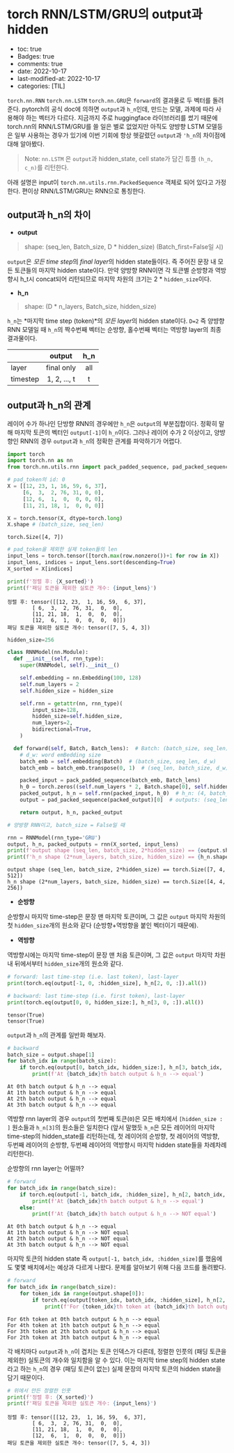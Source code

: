 # torch RNN/LSTM/GRU의 output과 hidden 
> 

- toc: true
- Badges: true
- comments: true
- date: 2022-10-17
- last-modified-at: 2022-10-17 
- categories: [TIL]

`torch.nn.RNN` `torch.nn.LSTM` `torch.nn.GRU`은 `forward`의 결과물로 두 벡터를 돌려준다. pytorch의 공식 doc에 의하면 `output`과 `h_n`인데, 만드는 모델, 과제에 따라 사용해야 하는 벡터가 다르다. 지금까지 주로 huggingface 라이브러리를 썼기 때문에 torch.nn의 RNN/LSTM/GRU를 쓸 일은 별로 없었지만 아직도 양뱡향 LSTM 모델등은 일부 사용하는 경우가 있기에 이번 기회에 항상 헷갈렸던 `output`과 `'h_n`의 차이점에 대해 알아봤다.

> Note: `nn.LSTM` 은 `output`과 hidden_state, cell state가 담긴 튜플 `(h_n, c_n)`를 리턴한다.

아래 설명은 input이 `torch.nn.utils.rnn.PackedSequence` 객체로 되어 있다고 가정한다. 편이상 RNN/LSTM/GRU는 RNN으로 통칭한다.


## output과 h_n의 차이

* **output**

> shape: (seq_len, Batch_size, D * hidden_size) (Batch_first=False일 시)

`output`은 *모든 time step*의 *final layer*의 hidden state들이다. 즉 주어진 문장 내 모든 토큰들의 마지막 hidden state이다. 만약 양방향 RNN이면 각 토큰별 순방향과 역방향시 h_t시 concat되어 리턴되므로 마지막 차원의 크기는 2 * `hidden_size`이다.

* **h_n**

> shape: (D * n_layers, Batch_size, hidden_size)

`h_n`는 *마지막 time step (token)*의 *모든 layer*의 hidden state이다. `D=2` 즉 양뱡향 RNN 모델일 때 `h_n`의 짝수번째 벡터는 순방향, 홀수번째 벡터는 역방향 layer의 최종 결과물이다. 

|          |    output    | h_n |
|----------|:------------:|:---:|
| layer    |  final only  | all |
| timestep | 1, 2, ..., t |  t  |

## output과 h_n의 관계

레이어 수가 하나인 단방향 RNN의 경우에만 `h_n`은 `output`의 부분집합이다. 정확히 말해 마지막 토큰의 벡터인 `output[-1]`이 `h_n`이다. 그러나 레이어 수가 2 이상이고, 양뱡향인 RNN의 경우 `output`과 `h_n`의 정확한 관계를 파악하기가 어렵다.



```python
import torch
import torch.nn as nn
from torch.nn.utils.rnn import pack_padded_sequence, pad_packed_sequence

# pad_token의 id: 0
X = [[12, 23, 1, 16, 59, 6, 37],
     [6,  3,  2, 76, 31, 0, 0],
     [12, 6,  1,  0,  0, 0, 0],
     [11, 21, 18, 1,  0, 0, 0]]

X = torch.tensor(X, dtype=torch.long)
X.shape # (batch_size, seq_len)
```




    torch.Size([4, 7])




```python
# pad_token을 제외한 실제 token들의 len
input_lens = torch.tensor([torch.max(row.nonzero())+1 for row in X])
input_lens, indices = input_lens.sort(descending=True)
X_sorted = X[indices]

print(f'정렬 후: {X_sorted}')
print(f'패딩 토큰을 제외한 실토큰 개수: {input_lens}')

```

    정렬 후: tensor([[12, 23,  1, 16, 59,  6, 37],
            [ 6,  3,  2, 76, 31,  0,  0],
            [11, 21, 18,  1,  0,  0,  0],
            [12,  6,  1,  0,  0,  0,  0]])
    패딩 토큰을 제외한 실토큰 개수: tensor([7, 5, 4, 3])



```python
hidden_size=256

class RNNModel(nn.Module):
  def __init__(self, rnn_type):
    super(RNNModel, self).__init__()

    self.embedding = nn.Embedding(100, 128)
    self.num_layers = 2
    self.hidden_size = hidden_size

    self.rnn = getattr(nn, rnn_type)(
        input_size=128, 
        hidden_size=self.hidden_size,
        num_layers=2,
        bidirectional=True,
    )

  def forward(self, Batch, Batch_lens):  # Batch: (batch_size, seq_len), Batch_lens: (batch_size)
    # d_w: word emBedding size
    batch_emb = self.embedding(Batch)  # (batch_size, seq_len, d_w)
    batch_emb = batch_emb.transpose(0, 1)  # (seq_len, batch_size, d_w)

    packed_input = pack_padded_sequence(batch_emb, Batch_lens)
    h_0 = torch.zeros((self.num_layers * 2, Batch.shape[0], self.hidden_size))  # (num_layers*num_dirs, batch_size, d_h) = (4, batch_size, d_h)
    packed_output, h_n = self.rnn(packed_input, h_0)  # h_n: (4, batch_size, d_h)
    output = pad_packed_sequence(packed_output)[0]  # outputs: (seq_len, batch_size, 2*d_h)

    return output, h_n, packed_output
```


```python
# 양방향 RNN이고, batch_size = False일 때

rnn = RNNModel(rnn_type='GRU')
output, h_n, packed_outputs = rnn(X_sorted, input_lens)
print(f'output shape (seq_len, batch_size, 2*hidden_size) == {output.shape}')
print(f'h_n shape (2*num_layers, batch_size, hidden_size) == {h_n.shape}')

```

    output shape (seq_len, batch_size, 2*hidden_size) == torch.Size([7, 4, 512])
    h_n shape (2*num_layers, batch_size, hidden_size) == torch.Size([4, 4, 256])


* **순방향**

순방향시 마지막 time-step은 문장 맨 마지막 토큰이며, 그 값은 `output` 마지막 차원의 첫 `hidden_size`개의 원소와 같다 (순방향+역방향을 붙인 벡터이기 때문에).

* **역방향**

역방향시에는 마지막 time-step이 문장 맨 처음 토큰이며, 그 값은 `output` 마지막 차원내 뒤에서부터 `hidden_size`개의 원소와 같다.


```python
# forward: last time-step (i.e. last token), last-layer
print(torch.eq(output[-1, 0, :hidden_size], h_n[2, 0, :]).all())

# backward: last time-step (i.e. first token), last-layer
print(torch.eq(output[0, 0, hidden_size:], h_n[3, 0, :]).all())
```

    tensor(True)
    tensor(True)


`output`과 `h_n`의 관계를 일반화 해보자.


```python
# backward 
batch_size = output.shape[1]
for batch_idx in range(batch_size):
    if torch.eq(output[0, batch_idx, hidden_size:], h_n[3, batch_idx, :]).all().item():
        print(f'At {batch_idx}th batch output & h_n --> equal')
```

    At 0th batch output & h_n --> equal
    At 1th batch output & h_n --> equal
    At 2th batch output & h_n --> equal
    At 3th batch output & h_n --> equal


역방향 rnn layer의 경우 `output`의 첫번째 토큰(`0`)은 모든 배치에서 `[hidden_size : ]` 원소들과 `h_n[3]`의 원소들은 일치한다 (앞서 말했듯 `h_n`은 모든 레이어의 마지막 time-step의 hidden_state를 리턴하는데, 첫 레이어의 순방향, 첫 레이어의 역방향, 두번째 레이어의 순방향, 두번째 레이어의 역방향시 마지막 hidden state들을 차례차례 리턴한다).  

순방향의 rnn layer는 어떨까?


```python
# forward
for batch_idx in range(batch_size):
    if torch.eq(output[-1, batch_idx, :hidden_size], h_n[2, batch_idx, :]).all().item():
        print(f'At {batch_idx}th batch output & h_n --> equal')
    else:
        print(f'At {batch_idx}th batch output & h_n --> NOT equal')

```

    At 0th batch output & h_n --> equal
    At 1th batch output & h_n --> NOT equal
    At 2th batch output & h_n --> NOT equal
    At 3th batch output & h_n --> NOT equal


마지막 토큰의 hidden state 즉 `output[-1, batch_idx, :hidden_size]`를 했음에도 몇몇 배치에서는 예상과 다르게 나왔다. 문제를 알아보기 위해 다음 코드를 돌려봤다.


```python
# forward
for batch_idx in range(batch_size):
    for token_idx in range(output.shape[0]):
        if torch.eq(output[token_idx, batch_idx, :hidden_size], h_n[2, batch_idx, :]).all().item():
            print(f'For {token_idx}th token at {batch_idx}th batch output & h_n --> equal')

```

    For 6th token at 0th batch output & h_n --> equal
    For 4th token at 1th batch output & h_n --> equal
    For 3th token at 2th batch output & h_n --> equal
    For 2th token at 3th batch output & h_n --> equal


각 배치마다 `output`과 `h_n`이 겹치는 토큰 인덱스가 다른데, 정렬한 인풋의 (패딩 토큰을 제외한) 실토큰의 개수와 일치함을 알 수 있다. 이는 마지막 time step의 hidden state라고 하는 `h_n`의 경우 (패딩 토큰이 없는) 실제 문장의 마지막 토큰의 hidden state을 담기 때문이다.


```python
# 위에서 만든 정렬한 인풋
print(f'정렬 후: {X_sorted}')
print(f'패딩 토큰을 제외한 실토큰 개수: {input_lens}')
```

    정렬 후: tensor([[12, 23,  1, 16, 59,  6, 37],
            [ 6,  3,  2, 76, 31,  0,  0],
            [11, 21, 18,  1,  0,  0,  0],
            [12,  6,  1,  0,  0,  0,  0]])
    패딩 토큰을 제외한 실토큰 개수: tensor([7, 5, 4, 3])

